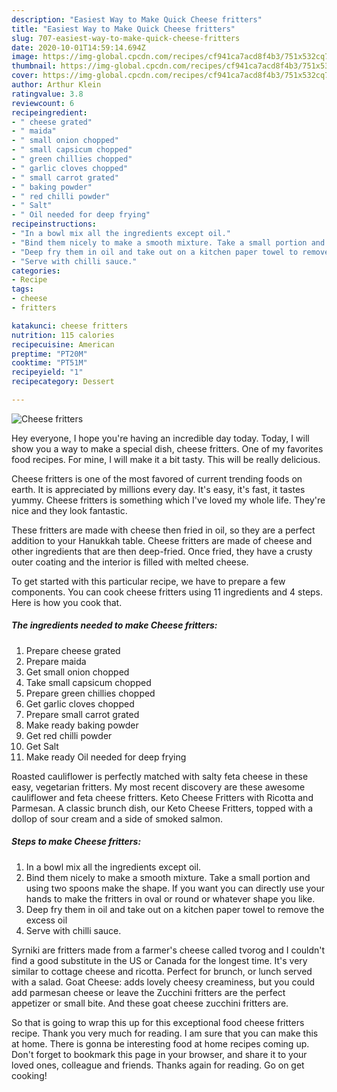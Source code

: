 ```yaml
---
description: "Easiest Way to Make Quick Cheese fritters"
title: "Easiest Way to Make Quick Cheese fritters"
slug: 707-easiest-way-to-make-quick-cheese-fritters
date: 2020-10-01T14:59:14.694Z
image: https://img-global.cpcdn.com/recipes/cf941ca7acd8f4b3/751x532cq70/cheese-fritters-recipe-main-photo.jpg
thumbnail: https://img-global.cpcdn.com/recipes/cf941ca7acd8f4b3/751x532cq70/cheese-fritters-recipe-main-photo.jpg
cover: https://img-global.cpcdn.com/recipes/cf941ca7acd8f4b3/751x532cq70/cheese-fritters-recipe-main-photo.jpg
author: Arthur Klein
ratingvalue: 3.8
reviewcount: 6
recipeingredient:
- " cheese grated"
- " maida"
- " small onion chopped"
- " small capsicum chopped"
- " green chillies chopped"
- " garlic cloves chopped"
- " small carrot grated"
- " baking powder"
- " red chilli powder"
- " Salt"
- " Oil needed for deep frying"
recipeinstructions:
- "In a bowl mix all the ingredients except oil."
- "Bind them nicely to make a smooth mixture. Take a small portion and using two spoons make the shape. If you want you can directly use your hands to make the fritters in oval or round or whatever shape you like."
- "Deep fry them in oil and take out on a kitchen paper towel to remove the excess oil"
- "Serve with chilli sauce."
categories:
- Recipe
tags:
- cheese
- fritters

katakunci: cheese fritters 
nutrition: 115 calories
recipecuisine: American
preptime: "PT20M"
cooktime: "PT51M"
recipeyield: "1"
recipecategory: Dessert

---
```



![Cheese fritters](https://img-global.cpcdn.com/recipes/cf941ca7acd8f4b3/751x532cq70/cheese-fritters-recipe-main-photo.jpg)

Hey everyone, I hope you're having an incredible day today. Today, I will show you a way to make a special dish, cheese fritters. One of my favorites food recipes. For mine, I will make it a bit tasty. This will be really delicious.

Cheese fritters is one of the most favored of current trending foods on earth. It is appreciated by millions every day. It's easy, it's fast, it tastes yummy. Cheese fritters is something which I've loved my whole life. They're nice and they look fantastic.

These fritters are made with cheese then fried in oil, so they are a perfect addition to your Hanukkah table. Cheese fritters are made of cheese and other ingredients that are then deep-fried. Once fried, they have a crusty outer coating and the interior is filled with melted cheese.


To get started with this particular recipe, we have to prepare a few components. You can cook cheese fritters using 11 ingredients and 4 steps. Here is how you cook that.

<!--inarticleads1-->

##### The ingredients needed to make Cheese fritters:

1. Prepare  cheese grated
1. Prepare  maida
1. Get  small onion chopped
1. Take  small capsicum chopped
1. Prepare  green chillies chopped
1. Get  garlic cloves chopped
1. Prepare  small carrot grated
1. Make ready  baking powder
1. Get  red chilli powder
1. Get  Salt
1. Make ready  Oil needed for deep frying


Roasted cauliflower is perfectly matched with salty feta cheese in these easy, vegetarian fritters. My most recent discovery are these awesome cauliflower and feta cheese fritters. Keto Cheese Fritters with Ricotta and Parmesan. A classic brunch dish, our Keto Cheese Fritters, topped with a dollop of sour cream and a side of smoked salmon. 

<!--inarticleads2-->

##### Steps to make Cheese fritters:

1. In a bowl mix all the ingredients except oil.
1. Bind them nicely to make a smooth mixture. Take a small portion and using two spoons make the shape. If you want you can directly use your hands to make the fritters in oval or round or whatever shape you like.
1. Deep fry them in oil and take out on a kitchen paper towel to remove the excess oil
1. Serve with chilli sauce.


Syrniki are fritters made from a farmer&#39;s cheese called tvorog and I couldn&#39;t find a good substitute in the US or Canada for the longest time. It&#39;s very similar to cottage cheese and ricotta. Perfect for brunch, or lunch served with a salad. Goat Cheese: adds lovely cheesy creaminess, but you could add parmesan cheese or leave the Zucchini fritters are the perfect appetizer or small bite. And these goat cheese zucchini fritters are. 

So that is going to wrap this up for this exceptional food cheese fritters recipe. Thank you very much for reading. I am sure that you can make this at home. There is gonna be interesting food at home recipes coming up. Don't forget to bookmark this page in your browser, and share it to your loved ones, colleague and friends. Thanks again for reading. Go on get cooking!
